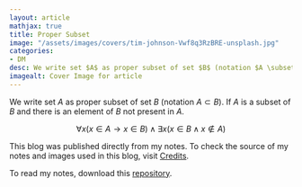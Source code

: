 ```yaml
---
layout: article
mathjax: true
title: Proper Subset
image: "/assets/images/covers/tim-johnson-Vwf8q3RzBRE-unsplash.jpg"
categories:
- DM
desc: We write set $A$ as proper subset of set $B$ (notation $A \subset B$). If $A$ is a subset of $B$ and there is an element of $B$ not present in $A$. 
imagealt: Cover Image for article
---
```


We write set $A$ as proper subset of set $B$ (notation $A \subset B$). If $A$ is a subset of $B$ and there is an element of $B$ not present in $A$.

























































































































































































































































































































































































































$$\forall x(x \in A \to x \in B) \wedge \exists x(x \in B \wedge x \notin A)$$

























































































































































































































































































































































































































This blog was published directly from my notes.
To check the source of my notes and images used in this blog, visit <a href="/credits.html" target="_blank">Credits</a>.

To read my notes, download this <a href="https://github.com/bovem/CS" target="blank">repository</a>.
